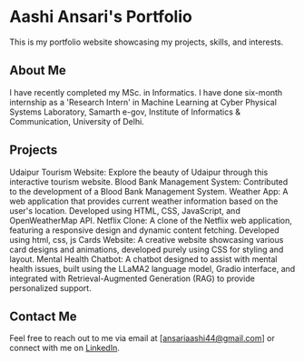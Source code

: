 # Aashi Ansari's Portfolio

This is my portfolio website showcasing my projects, skills, and interests.

## About Me

I have recently completed my MSc. in Informatics. I have done six-month internship as a 'Research Intern' in Machine Learning at Cyber Physical Systems Laboratory, Samarth e-gov, Institute of Informatics & Communication, University of Delhi. 

## Projects

Udaipur Tourism Website: Explore the beauty of Udaipur through this interactive tourism website.
Blood Bank Management System: Contributed to the development of a Blood Bank Management System.
Weather App: A web application that provides current weather information based on the user's location. Developed using HTML, CSS, JavaScript, and OpenWeatherMap API.
Netflix Clone: A clone of the Netflix web application, featuring a responsive design and dynamic content fetching. Developed using html, css, js
Cards Website: A creative website showcasing various card designs and animations, developed purely using CSS for styling and layout.
Mental Health Chatbot: A chatbot designed to assist with mental health issues, built using the LLaMA2 language model, Gradio interface, and integrated with Retrieval-Augmented Generation (RAG) to provide personalized support.

## Contact Me

Feel free to reach out to me via email at [ansariaashi44@gmail.com] or connect with me on [LinkedIn](https://www.linkedin.com/in/aashi-ansari-033755251/).
